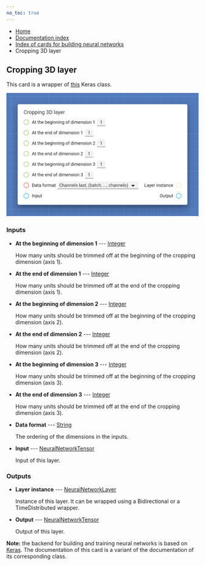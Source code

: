 ```yaml
---
no_toc: true
---
```


<ul class="breadcrumb">
    <li><a href="">Home</a></li>
    <li><a href="documentation">Documentation index</a></li>
    <li><a href="neural_network_cards/">Index of cards for building neural networks</a></li>
    <li>Cropping 3D layer</li>
</ul>

## Cropping 3D layer

This card is a wrapper of [this](https://keras.io/api/layers/reshaping_layers/cropping3d/) Keras class.

!["Cropping 3D layer" card](assets/img/neural_network_cards/layer_Cropping3D.png)


### Inputs


* **At the beginning of dimension 1** --- [Integer](types/Integer)

  How many units should be trimmed off at the beginning of the cropping dimension (axis 1).

* **At the end of dimension 1** --- [Integer](types/Integer)

  How many units should be trimmed off at the end of the cropping dimension (axis 1).

* **At the beginning of dimension 2** --- [Integer](types/Integer)

  How many units should be trimmed off at the beginning of the cropping dimension (axis 2).

* **At the end of dimension 2** --- [Integer](types/Integer)

  How many units should be trimmed off at the end of the cropping dimension (axis 2).

* **At the beginning of dimension 3** --- [Integer](types/Integer)

  How many units should be trimmed off at the beginning of the cropping dimension (axis 3).

* **At the end of dimension 3** --- [Integer](types/Integer)

  How many units should be trimmed off at the end of the cropping dimension (axis 3).

* **Data format** --- [String](types/String)

  The ordering of the dimensions in the inputs.

* **Input** --- [NeuralNetworkTensor](types/NeuralNetworkTensor)

  Input of this layer.





### Outputs


* **Layer instance** --- [NeuralNetworkLayer](types/NeuralNetworkLayer)

  Instance of this layer. It can be wrapped using a Bidirectional or a TimeDistributed wrapper.

* **Output** --- [NeuralNetworkTensor](types/NeuralNetworkTensor)

  Output of this layer.






**Note:** the backend for building and training neural networks is based on [Keras](https://keras.io/). The documentation of this card is a variant of the documentation of its corresponding class.
